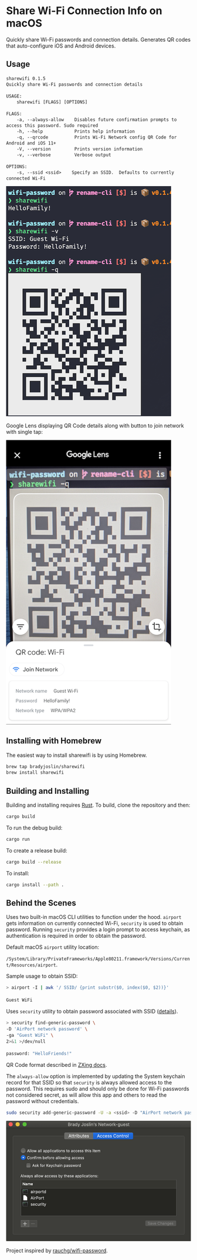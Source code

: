 # Share Wi-Fi Connection Info on macOS

Quickly share Wi-Fi passwords and connection details. Generates QR codes that auto-configure iOS and Android devices.

## Usage

```text
sharewifi 0.1.5
Quickly share Wi-Fi passwords and connection details

USAGE:
    sharewifi [FLAGS] [OPTIONS]

FLAGS:
    -a, --always-allow    Disables future confirmation prompts to access this password. Sudo required
    -h, --help            Prints help information
    -q, --qrcode          Prints Wi-Fi Network config QR Code for Android and iOS 11+
    -V, --version         Prints version information
    -v, --verbose         Verbose output

OPTIONS:
    -s, --ssid <ssid>    Specify an SSID.  Defaults to currently connected Wi-Fi
```

![screenshot](./screenshot.png)

Google Lens displaying QR Code details along with button to join network with single tap:

![google lens](./googlelens.png)

## Installing with Homebrew

The easiest way to install sharewifi is by using Homebrew.

```bash
brew tap bradyjoslin/sharewifi
brew install sharewifi
```

## Building and Installing

Building and installing requires [Rust](https://www.rust-lang.org/tools/install). To build, clone the repository and then:

```bash
cargo build
```

To run the debug build:

```bash
cargo run
```

To create a release build:

```bash
cargo build --release
```

To install:

```bash
cargo install --path .
```

## Behind the Scenes

Uses two built-in macOS CLI utilities to function under the hood. `airport` gets information on currently connected Wi-Fi, `security` is used to obtain password. Running `security` provides a login prompt to access keychain, as authentication is required in order to obtain the password.

Default macOS `airport` utility location:

`/System/Library/PrivateFrameworks/Apple80211.framework/Versions/Current/Resources/airport`.

Sample usage to obtain SSID:

```bash
> airport -I | awk '/ SSID/ {print substr($0, index($0, $2))}'

Guest WiFi
```

Uses `security` utility to obtain password associated with SSID ([details](https://macromates.com/blog/2006/keychain-access-from-shell/)).

```bash
> security find-generic-password \
-D 'AirPort network password' \
-ga "Guest WiFi" \
2>&1 >/dev/null

password: "HelloFriends!"
```

QR Code format described in [ZXing docs](https://github.com/zxing/zxing/wiki/Barcode-Contents#wi-fi-network-config-android-ios-11).

The `always-allow` option is implemented by updating the System keychain record for that SSID so that `security` is always allowed access to the password. This requires sudo and should only be done for Wi-Fi passwords not considered secret, as will allow this app and others to read the password without credentials.

```bash
sudo security add-generic-password -U -a <ssid> -D "AirPort network password" -T "/usr/bin/security" -s "AirPort"  /Library/Keychains/System.keychain
```

![keychain](keychain.png)

Project inspired by [rauchg/wifi-password](https://github.com/rauchg/wifi-password).
